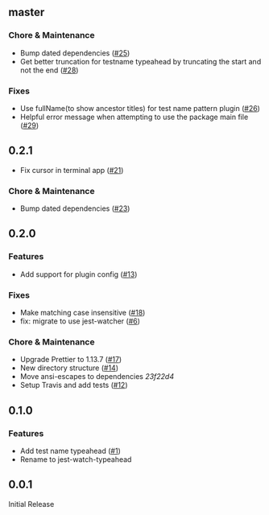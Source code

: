 ## master

### Chore & Maintenance

- Bump dated dependencies ([#25](https://github.com/jest-community/jest-watch-typeahead/pull/25))
- Get better truncation for testname typeahead by truncating the start and not the end ([#28](https://github.com/jest-community/jest-watch-typeahead/pull/28))

### Fixes

- Use fullName(to show ancestor titles) for test name pattern plugin ([#26](https://github.com/jest-community/jest-watch-typeahead/pull/26))
- Helpful error message when attempting to use the package main file ([#29](https://github.com/jest-community/jest-watch-typeahead/pull/29))

## 0.2.1

- Fix cursor in terminal app ([#21](https://github.com/jest-community/jest-watch-typeahead/pull/21))

### Chore & Maintenance

- Bump dated dependencies ([#23](https://github.com/jest-community/jest-watch-typeahead/pull/23))

## 0.2.0

### Features

- Add support for plugin config ([#13](https://github.com/jest-community/jest-watch-typeahead/pull/13))

### Fixes

- Make matching case insensitive ([#18](https://github.com/jest-community/jest-watch-typeahead/pull/18))
- fix: migrate to use jest-watcher ([#6](https://github.com/jest-community/jest-watch-typeahead/pull/6))

### Chore & Maintenance

- Upgrade Prettier to 1.13.7 ([#17](https://github.com/jest-community/jest-watch-typeahead/pull/17))
- New directory structure ([#14](https://github.com/jest-community/jest-watch-typeahead/pull/14))
- Move ansi-escapes to dependencies _23f22d4_
- Setup Travis and add tests ([#12](https://github.com/jest-community/jest-watch-typeahead/pull/12))

## 0.1.0

### Features

- Add test name typeahead ([#1](https://github.com/jest-community/jest-watch-typeahead/pull/1))
- Rename to jest-watch-typeahead

## 0.0.1

Initial Release
